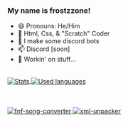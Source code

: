 ### My name is frostzzone!
  - 😄 Pronouns: He/Him
  - 💾 Html, Css, & "Scratch" Coder
  - 🤖 I make some discord bots
  - 📫 Discord [soon]<!--: [Discord](Link here)-->
  - 🔭 Workin' on stuff...


  <br>
<a href="https://github.com/frostzzone">
  <img align="center" src="https://github-readme-stats.vercel.app/api?username=frostzzone&show_icons=true&include_all_commits=true&show_icons=true&title_color=fff&icon_color=79ff97&text_color=9f9f9f&bg_color=151515" alt="Stats" />
</a>
<a href="https://github.com/frostzzone?tab=repositories">
  <img align="center" src="https://github-readme-stats.vercel.app/api/top-langs/?username=frostzzone&show_icons=true&title_color=fff&icon_color=79ff97&text_color=9f9f9f&bg_color=151515" alt="Used languages"/>
</a>

<br><br>
  <a href="https://github.com/frostzzone/fnf-song-converter/tree/frostzzone-tweaks">
  <img align="center" src="https://github-readme-stats.vercel.app/api/pin?username=frostzzone&repo=fnf-song-converter&theme=dark&show_owner=true" alt="fnf-song-converter"/>
</a>
<a href="https://github.com/frostzzone/xml-unpacker">
  <img align="center" src="https://github-readme-stats.vercel.app/api/pin?username=frostzzone&repo=xml-unpacker&theme=dark&show_owner=true" alt="xml-unpacker"/>
</a>


<!--
Other info if I wanna add it

- 🌱 I’m currently learning ...
- 👯 I’m looking to collaborate on ...
- 🤔 I’m looking for help with ...
- 💬 Ask me about ...
- ⚡ Fun fact: ...
-->
